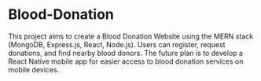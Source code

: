 # Blood-Donation
This project aims to create a Blood Donation Website using the MERN stack (MongoDB, Express.js, React, Node.js). Users can register, request donations, and find nearby blood donors. The future plan is to develop a React Native mobile app for easier access to blood donation services on mobile devices.
